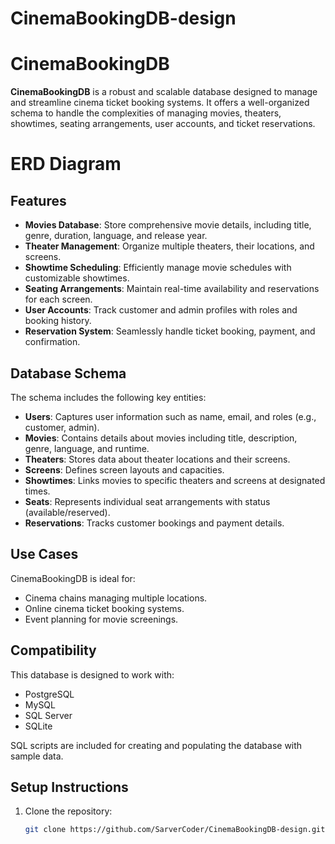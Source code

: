 # CinemaBookingDB-design

# CinemaBookingDB

**CinemaBookingDB** is a robust and scalable database designed to manage and streamline cinema ticket booking systems. It offers a well-organized schema to handle the complexities of managing movies, theaters, showtimes, seating arrangements, user accounts, and ticket reservations.

# ERD Diagram


## Features

- **Movies Database**: Store comprehensive movie details, including title, genre, duration, language, and release year.
- **Theater Management**: Organize multiple theaters, their locations, and screens.
- **Showtime Scheduling**: Efficiently manage movie schedules with customizable showtimes.
- **Seating Arrangements**: Maintain real-time availability and reservations for each screen.
- **User Accounts**: Track customer and admin profiles with roles and booking history.
- **Reservation System**: Seamlessly handle ticket booking, payment, and confirmation.

## Database Schema

The schema includes the following key entities:

- **Users**: Captures user information such as name, email, and roles (e.g., customer, admin).
- **Movies**: Contains details about movies including title, description, genre, language, and runtime.
- **Theaters**: Stores data about theater locations and their screens.
- **Screens**: Defines screen layouts and capacities.
- **Showtimes**: Links movies to specific theaters and screens at designated times.
- **Seats**: Represents individual seat arrangements with status (available/reserved).
- **Reservations**: Tracks customer bookings and payment details.

## Use Cases

CinemaBookingDB is ideal for:

- Cinema chains managing multiple locations.
- Online cinema ticket booking systems.
- Event planning for movie screenings.

## Compatibility

This database is designed to work with:

- PostgreSQL
- MySQL
- SQL Server
- SQLite

SQL scripts are included for creating and populating the database with sample data.

## Setup Instructions

1. Clone the repository:
   ```bash
   git clone https://github.com/SarverCoder/CinemaBookingDB-design.git

